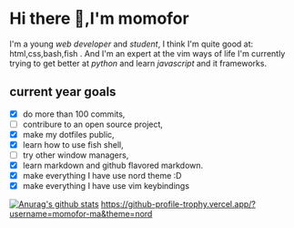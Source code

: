 
# Hi there 👋,I'm momofor

I'm a young *web developer* and *student*,
I think I'm quite good at: html,css,bash,fish .
And I'm an expert at the vim ways of life 
I'm currently trying to get better at *python* and learn *javascript* and it frameworks.

## current year goals

* [x] do more than 100 commits,
* [ ] contribure to an open source project,
* [x] make my dotfiles public,
* [x] learn how to use fish shell,
* [ ] try other window managers,
* [x] learn markdown and github flavored markdown.
* [x] make everything I have use nord theme :D
* [x] make everything I have use vim keybindings

[![Anurag's github stats](https://github-readme-stats.vercel.app/api?username=momofor&theme=nord)](https://github.com/anuraghazra/github-readme-stats)
https://github-profile-trophy.vercel.app/?username=momofor-ma&theme=nord
